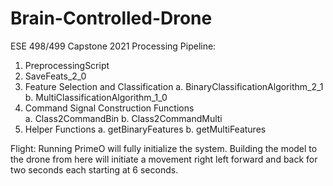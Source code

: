 # Brain-Controlled-Drone
ESE 498/499 Capstone 2021
Processing Pipeline:
1.	PreprocessingScript
2.	SaveFeats_2_0
3.	Feature Selection and Classification
    a.	BinaryClassificationAlgorithm_2_1
    b.	MultiClassificationAlgorithm_1_0
4.	Command Signal Construction Functions	
    a.	Class2CommandBin
    b.	Class2CommandMulti
5.	Helper Functions
    a.	getBinaryFeatures
    b.	getMultiFeatures

Flight: Running PrimeO will fully initialize the system.  Building the model to the drone from here will initiate a movement right left forward and back for two seconds each starting at 6 seconds.

